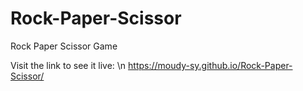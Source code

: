 # Rock-Paper-Scissor
Rock Paper Scissor Game

Visit the link to see it live:
\n
https://moudy-sy.github.io/Rock-Paper-Scissor/